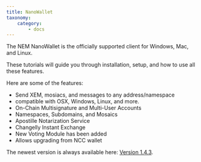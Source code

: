 ```yaml
---
title: NanoWallet
taxonomy:
    category:
        - docs
---
```


The NEM NanoWallet is the officially supported client for Windows, Mac, and Linux. 

These tutorials will guide you through installation, setup, and how to use all these features.

Here are some of the features:

*    Send XEM, mosiacs, and messages to any address/namespace
*    compatible with OSX, Windows, Linux, and more.
*    On-Chain Multisignature and Multi-User Accounts
*    Namespaces, Subdomains, and Mosaics
*    Apostille Notarization Service
*    Changelly Instant Exchange
*    New Voting Module has been added
*    Allows upgrading from NCC wallet


The newest version is always available here: [Version 1.4.3](https://github.com/NemProject/NanoWallet/releases).